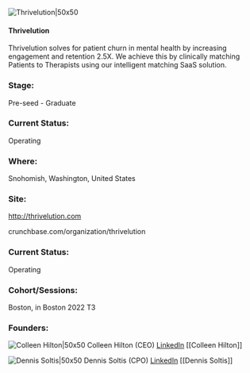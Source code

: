 

![Thrivelution|50x50](https://res.cloudinary.com/crunchbase-production/image/upload/kjonbz1tqlz5oasj4obj)

#### Thrivelution
Thrivelution solves for patient churn in mental health by increasing engagement and retention 2.5X. We achieve this by clinically matching Patients to Therapists using our intelligent matching SaaS solution.

### Stage: 
Pre-seed - Graduate 

### Current Status: 
Operating

### Where:
Snohomish, Washington, United States

### Site:
http://thrivelution.com



crunchbase.com/organization/thrivelution

### Current Status: 
Operating

### Cohort/Sessions: 
Boston, in Boston 2022 T3

### Founders: 

![Colleen Hilton|50x50](https://www.f6s.com/content-resource/profiles/2935639_th2.jpg) Colleen Hilton (CEO) [LinkedIn](https://linkedin.com/in/colleen-hilton) [[Colleen Hilton]]

![Dennis Soltis|50x50]() Dennis Soltis (CPO) [LinkedIn](https://) [[Dennis Soltis]]


